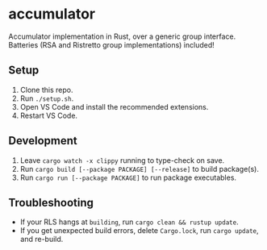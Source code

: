 # accumulator
Accumulator implementation in Rust, over a generic group interface. Batteries (RSA and Ristretto group implementations) included!

## Setup
1. Clone this repo.
2. Run `./setup.sh`.
3. Open VS Code and install the recommended extensions.
4. Restart VS Code.

## Development
1. Leave `cargo watch -x clippy` running to type-check on save.
2. Run `cargo build [--package PACKAGE] [--release]` to build package(s).
3. Run `cargo run [--package PACKAGE]` to run package executables.

## Troubleshooting
- If your RLS hangs at `building`, run `cargo clean && rustup update`.
- If you get unexpected build errors, delete `Cargo.lock`, run `cargo update`, and re-build.
